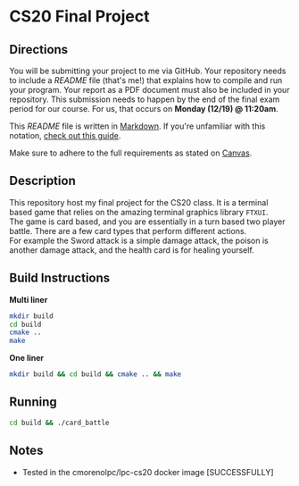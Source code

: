 # CS20 Final Project
## Directions

You will be submitting your project to me via GitHub. Your repository needs to include a *README* file (that's me!) that explains how to compile and run your program. Your report as a PDF document must also be included in your repository. This submission needs to happen by the end of the final exam period for our course. For us, that occurs on **Monday (12/19) @ 11:20am**.

This *README* file is written in [Markdown](https://en.wikipedia.org/wiki/Markdown). If you're unfamiliar with this notation, [check out this guide](https://itsfoss.com/markdown-guide/).

Make sure to adhere to the full requirements as stated on [Canvas](https://clpccd.instructure.com/courses/30891/pages/final-project).

## Description
This repository host my final project for the CS20 class. It is a terminal based game that relies on the amazing terminal graphics library `FTXUI`. <br>
The game is card based, and you are essentially in a turn based two player battle. There are a few card types that perform different actions. <br> 
For example the Sword attack is a simple damage attack, the poison is another damage attack, and the health card is for healing yourself. <br>


## Build Instructions
<b> Multi liner </b>
```bash
mkdir build
cd build
cmake ..
make
```

<b> One liner </b>
```bash
mkdir build && cd build && cmake .. && make
```

## Running
```bash
cd build && ./card_battle
```

## Notes
- Tested in the cmorenolpc/lpc-cs20 docker image [SUCCESSFULLY]
